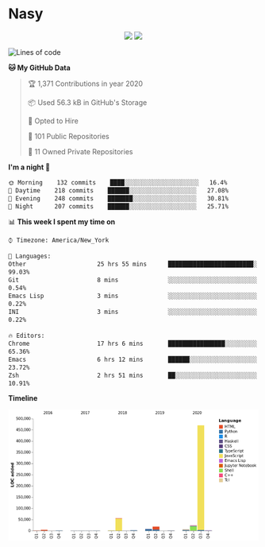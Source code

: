 # Nasy

<p align="center">
<img height="200" src="https://github-readme-stats.vercel.app/api?username=nasyxx&count_private=true&show_icons=true&theme=dracula&include_all_commits=true"/>
<img height="200" src="https://github-readme-stats.vercel.app/api/top-langs/?username=nasyxx&theme=dracula&hide=html,jupyter+notebook&count_private=true&show_icons=true"
</p>

<!--START_SECTION:waka-->
![Lines of code](https://img.shields.io/badge/From%20Hello%20World%20I've%20written-15.9%20million%20Lines%20of%20code-blue)

**🐱 My GitHub Data** 

> 🏆 1,371 Contributions in year 2020
 > 
> 📦 Used 56.3 kB in GitHub's Storage 
 > 
> 💼 Opted to Hire
 > 
> 📜 101 Public Repositories 
 > 
> 🔑 11 Owned Private Repositories 

**I'm a night 🦉** 

```text
🌞 Morning    132 commits    ████░░░░░░░░░░░░░░░░░░░░░   16.4% 
🌆 Daytime    218 commits    ██████░░░░░░░░░░░░░░░░░░░   27.08% 
🌃 Evening    248 commits    ███████░░░░░░░░░░░░░░░░░░   30.81% 
🌙 Night      207 commits    ██████░░░░░░░░░░░░░░░░░░░   25.71%

```


📊 **This week I spent my time on** 

```text
⌚︎ Timezone: America/New_York

💬 Languages: 
Other                    25 hrs 55 mins      ████████████████████████░   99.03% 
Git                      8 mins              ░░░░░░░░░░░░░░░░░░░░░░░░░   0.54% 
Emacs Lisp               3 mins              ░░░░░░░░░░░░░░░░░░░░░░░░░   0.22% 
INI                      3 mins              ░░░░░░░░░░░░░░░░░░░░░░░░░   0.22%

🔥 Editors: 
Chrome                   17 hrs 6 mins       ████████████████░░░░░░░░░   65.36% 
Emacs                    6 hrs 12 mins       ██████░░░░░░░░░░░░░░░░░░░   23.72% 
Zsh                      2 hrs 51 mins       ██░░░░░░░░░░░░░░░░░░░░░░░   10.91%

```

**Timeline**

![Chart not found](https://github.com/nasyxx/nasyxx/blob/master/charts/bar_graph.png) 


<!--END_SECTION:waka-->

<!-- ![visitors](https://visitor-badge.laobi.icu/badge?page_id=nasyxx.nasyxx) -->
